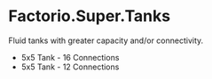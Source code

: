 # Factorio.Super.Tanks

Fluid tanks with greater capacity and/or connectivity.

- 5x5 Tank - 16 Connections
- 5x5 Tank - 12 Connections